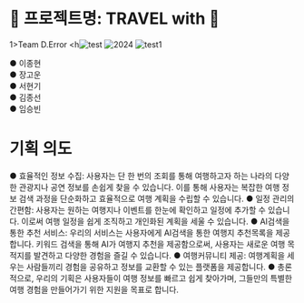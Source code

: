<h1>🛫 프로젝트명: TRAVEL with 🛬</h1>


1>Team D.Error</h1>
<h![test](https://github.com/tower9900/team_derror/assets/151602259/6d46481c-9d26-45ec-845f-824fac18fe60)
![2024](https://github.com/tower9900/team_derror/assets/151602259/c76ddf59-dc6e-4335-9774-e8cce1871b13)
![test1](https://github.com/tower9900/team_derror/assets/151602259/1ad0d921-a7ec-4bdd-96b0-e964638dd3d9)


● 이종현<br>
● 장고운<br>
● 서현기<br>
● 김종선<br>
● 임승빈


<h1>기획 의도</h1>

● 효율적인 정보 수집: 사용자는 단 한 번의 조회를 통해 여행하고자 하는 나라의 다양한 관광지나 공연 정보를 손쉽게 찾을 수 있습니다. 이를 통해 사용자는 복잡한 여행 정보 검색 과정을 단순화하고 효율적으로 여행 계획을 수립할 수 있습니다.
● 일정 관리의 간편함: 사용자는 원하는 여행지나 이벤트를 한눈에 확인하고 일정에 추가할 수 있습니다. 이로써 여행 일정을 쉽게 조직하고 개인화된 계획을 세울 수 있습니다.
● AI검색을 통한 추천 서비스: 우리의 서비스는 사용자에게 AI검색을 통한 여행지 추천목록을 제공합니다. 키워드 검색을 통해 AI가 여행지 추천을 제공함으로써, 사용자는 새로운 여행 목적지를 발견하고 다양한 경험을 즐길 수 있습니다.
● 여행커뮤니티 제공: 여행계획을 세우는 사람들끼리 경험을 공유하고 정보를 교환할 수 있는 플랫폼을 제공합니다.
● 총론적으로, 우리의 기획은 사용자들이 여행 정보를 빠르고 쉽게 찾아가며, 그들만의 특별한 여행 경험을 만들어가기 위한 지원을 목표로 합니다.
